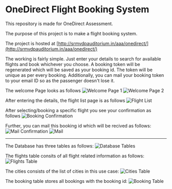 # OneDirect Flight Booking System

This repository is made for OneDirect Assessment.

The purpose of this project is to make a flight booking system.

The project is hosted at [http://srmvdpauditorium.in/aaa/onedirect/](http://srmvdpauditorium.in/aaa/onedirect/)

The working is fairly simple. Just enter your details to search for available flights and book whichever you choose.
A booking token will be regenerated which will be saved as your booking id. The token will be unique as per every booking.
Additionally, you can mail your booking token to your email ID so as the passenger doesn't lose it.

The welcome Page looks as follows
![Welcome Page 1](http://srmvdpauditorium.in/aaa/onedirect/images/Welcome%20page%202.png)
![Welcome Page 2](http://srmvdpauditorium.in/aaa/onedirect/images/Welcome%20page.png)

After entering the details, the flight list page is as follows
![Flight List](http://srmvdpauditorium.in/aaa/onedirect/images/Flight%20List.png)

After selecting/booking a specific flight you see your confirmation as follows
![Booking Confirmation](http://srmvdpauditorium.in/aaa/onedirect/images/Booking%20Confirmation.png)

Further, you can mail this booking id which will be recived as follows:
![Mail Confirmation](http://srmvdpauditorium.in/aaa/onedirect/images/Mail%20Confirmation.png)
![Mail](http://srmvdpauditorium.in/aaa/onedirect/images/Mail.png)
***

The Database has three tables as follows:
![Database Tables](http://srmvdpauditorium.in/aaa/onedirect/images/Database%20table.png)

The flights table consits of all flight related information as follows:
![Flights Table](http://srmvdpauditorium.in/aaa/onedirect/images/Flights%20Table.png)

The cities consists of the list of cities in this use case:
![Cities Table](http://srmvdpauditorium.in/aaa/onedirect/images/Cities%20Table.png)

The booking table stores all bookings with the booking id:
![Booking Table](http://srmvdpauditorium.in/aaa/onedirect/images/Booking%20Table.png)
